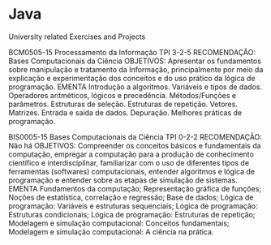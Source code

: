 # Java
University related Exercises and Projects

BCM0505-15 Processamento da Informação
TPI 3-2-5
RECOMENDAÇÃO: Bases Computacionais da Ciência
OBJETIVOS: Apresentar os fundamentos sobre manipulação e tratamento da Informação,
principalmente por meio da explicação e experimentação dos conceitos e do uso prático da lógica
de programação.
EMENTA
Introdução a algoritmos. Variáveis e tipos de dados. Operadores aritméticos, lógicos e precedência.
Métodos/Funções e parâmetros. Estruturas de seleção. Estruturas de repetição. Vetores. Matrizes.
Entrada e saída de dados. Depuração. Melhores práticas de programação.

BIS0005-15 Bases Computacionais da Ciência
TPI 0-2-2
RECOMENDAÇÃO: Não há
OBJETIVOS: Compreender os conceitos básicos e fundamentais da computação, empregar a
computação para a produção de conhecimento científico e interdisciplinar, familiarizar com o uso
de diferentes tipos de ferramentas (softwares) computacionais, entender algoritmos e lógica de
programação e entender sobre as etapas de simulação de sistemas.
EMENTA
Fundamentos da computação; Representação gráfica de funções; Noções de estatística, correlação
e regressão; Base de dados; Lógica de programação: Variáveis e estruturas sequenciais; Lógica de
programação: Estruturas condicionais; Lógica de programação: Estruturas de repetição;
Modelagem e simulação computacional: Conceitos fundamentais; Modelagem e simulação
computacional: A ciência na prática.
